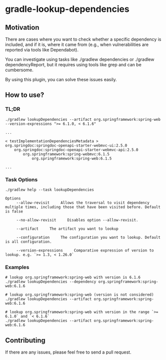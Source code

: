 # gradle-lookup-dependencies

## Motivation

There are cases where you want to check whether a specific dependency is included, and if it is, where it came from
(e.g., when vulnerabilities are reported via tools like Dependabot).

You can investigate using tasks like ./gradlew dependencies or ./gradlew dependencyReport,
but it requires using tools like grep and can be cumbersome.

By using this plugin, you can solve these issues easily.

## How to use?

### TL;DR

```
./gradlew lookupDependencies --artifact org.springframework:spring-web --version-expressions ">= 6.1.0, < 6.1.6"

...

< testImplementationDependenciesMetadata >
org.springdoc:springdoc-openapi-starter-webmvc-ui:2.5.0
    org.springdoc:springdoc-openapi-starter-webmvc-api:2.5.0
        org.springframework:spring-webmvc:6.1.5
            org.springframework:spring-web:6.1.5

...
```

### Task Options

```shell
./gradlew help --task lookupDependencies

Options
     --allow-revisit     Allows the traversal to visit dependency multiple times, including those that have been visited before. Default is false

     --no-allow-revisit     Disables option --allow-revisit.

     --artifact     The artifact you want to lookup

     --configuration     The configuration you want to lookup. Default is all configuration.

     --version-expressions     Comparative expression of version to lookup. e.g. `>= 1.3, < 1.26.0`
```

### Examples

```shell
# lookup org.springframework:spring-web with version is 6.1.6
./gradlew lookupDependencies --dependency org.springframework:spring-web:6.1.6

# lookup org.springframework:spring-web (version is not considered)
./gradlew lookupDependencies --artifact org.springframework:spring-web:6.1.6

# lookup org.springframework:spring-web with version in the range `>= 6.1.0` and `< 6.1.6`
./gradlew lookupDependencies --artifact org.springframework:spring-web:6.1.6
```

## Contributing

If there are any issues, please feel free to send a pull request.
